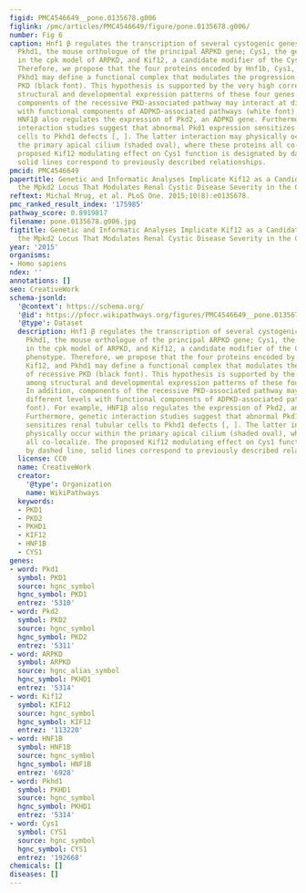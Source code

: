 ```yaml
---
figid: PMC4546649__pone.0135678.g006
figlink: /pmc/articles/PMC4546649/figure/pone.0135678.g006/
number: Fig 6
caption: Hnf1 β regulates the transcription of several cystogenic genes including
  Pkhd1, the mouse orthologue of the principal ARPKD gene; Cys1, the gene mutated
  in the cpk model of ARPKD, and Kif12, a candidate modifier of the Cys1 cpk/cpk phenotype.
  Therefore, we propose that the four proteins encoded by Hnf1b, Cys1, Kif12, and
  Pkhd1 may define a functional complex that modulates the progression of recessive
  PKD (black font). This hypothesis is supported by the very high correlations among
  structural and developmental expression patterns of these four genes (). In addition,
  components of the recessive PKD-associated pathway may interact at different levels
  with functional components of ADPKD-associated pathways (white font). For example,
  HNF1β also regulates the expression of Pkd2, an ADPKD gene. Furthermore, genetic
  interaction studies suggest that abnormal Pkd1 expression sensitizes renal tubular
  cells to Pkhd1 defects [, ]. The latter interaction may physically occur within
  the primary apical cilium (shaded oval), where these proteins all co-localize. The
  proposed Kif12 modulating effect on Cys1 function is designated by dashed line,
  solid lines correspond to previously described relationships.
pmcid: PMC4546649
papertitle: Genetic and Informatic Analyses Implicate Kif12 as a Candidate Gene within
  the Mpkd2 Locus That Modulates Renal Cystic Disease Severity in the Cys1cpk Mouse.
reftext: Michal Mrug, et al. PLoS One. 2015;10(8):e0135678.
pmc_ranked_result_index: '175985'
pathway_score: 0.8919817
filename: pone.0135678.g006.jpg
figtitle: Genetic and Informatic Analyses Implicate Kif12 as a Candidate Gene within
  the Mpkd2 Locus That Modulates Renal Cystic Disease Severity in the Cys1cpk Mouse
year: '2015'
organisms:
- Homo sapiens
ndex: ''
annotations: []
seo: CreativeWork
schema-jsonld:
  '@context': https://schema.org/
  '@id': https://pfocr.wikipathways.org/figures/PMC4546649__pone.0135678.g006.html
  '@type': Dataset
  description: Hnf1 β regulates the transcription of several cystogenic genes including
    Pkhd1, the mouse orthologue of the principal ARPKD gene; Cys1, the gene mutated
    in the cpk model of ARPKD, and Kif12, a candidate modifier of the Cys1 cpk/cpk
    phenotype. Therefore, we propose that the four proteins encoded by Hnf1b, Cys1,
    Kif12, and Pkhd1 may define a functional complex that modulates the progression
    of recessive PKD (black font). This hypothesis is supported by the very high correlations
    among structural and developmental expression patterns of these four genes ().
    In addition, components of the recessive PKD-associated pathway may interact at
    different levels with functional components of ADPKD-associated pathways (white
    font). For example, HNF1β also regulates the expression of Pkd2, an ADPKD gene.
    Furthermore, genetic interaction studies suggest that abnormal Pkd1 expression
    sensitizes renal tubular cells to Pkhd1 defects [, ]. The latter interaction may
    physically occur within the primary apical cilium (shaded oval), where these proteins
    all co-localize. The proposed Kif12 modulating effect on Cys1 function is designated
    by dashed line, solid lines correspond to previously described relationships.
  license: CC0
  name: CreativeWork
  creator:
    '@type': Organization
    name: WikiPathways
  keywords:
  - PKD1
  - PKD2
  - PKHD1
  - KIF12
  - HNF1B
  - CYS1
genes:
- word: Pkd1
  symbol: PKD1
  source: hgnc_symbol
  hgnc_symbol: PKD1
  entrez: '5310'
- word: Pkd2
  symbol: PKD2
  source: hgnc_symbol
  hgnc_symbol: PKD2
  entrez: '5311'
- word: ARPKD
  symbol: ARPKD
  source: hgnc_alias_symbol
  hgnc_symbol: PKHD1
  entrez: '5314'
- word: Kif12
  symbol: KIF12
  source: hgnc_symbol
  hgnc_symbol: KIF12
  entrez: '113220'
- word: HNF1B
  symbol: HNF1B
  source: hgnc_symbol
  hgnc_symbol: HNF1B
  entrez: '6928'
- word: Pkhd1
  symbol: PKHD1
  source: hgnc_symbol
  hgnc_symbol: PKHD1
  entrez: '5314'
- word: Cys1
  symbol: CYS1
  source: hgnc_symbol
  hgnc_symbol: CYS1
  entrez: '192668'
chemicals: []
diseases: []
---
```

